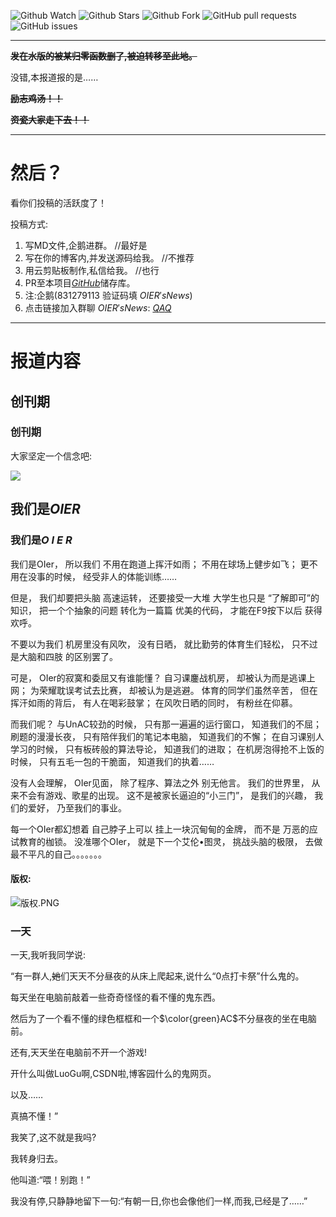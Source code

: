 ![Github Watch](https://img.shields.io/github/watchers/bear-good/OIER-News.svg?style=social&label=Watch)   ![Github Stars](https://img.shields.io/github/stars/bear-good/OIER-News.svg?style=social&label=stars)   ![Github Fork](https://img.shields.io/github/forks/bear-good/OIER-News.svg?label=Fork&style=social)   ![GitHub pull requests](https://img.shields.io/github/issues-pr/bear-good/OIER-News.svg)   ![GitHub issues](https://img.shields.io/github/issues/bear-good/OIER-News.svg?color=green&style=popout)

------------

**~~发在水版的被某归零函数删了,被迫转移至此地。~~**

没错,本报道报的是……

**~~励志鸡汤！！~~**

~~**资瓷大家走下去！！**~~

------

# 然后？

看你们投稿的活跃度了！

投稿方式:

1. 写MD文件,企鹅进群。				  //最好是
1. 写在你的博客内,并发送源码给我。		//不推荐
1. 用云剪贴板制作,私信给我。			//也行
1. PR至本项目[$GitHub$](https://github.com/bear-good/OIER-News)储存库。
1. 注:企鹅(831279113 验证码填 $OIER's News$)
1. 点击链接加入群聊 $OIER's News$: [$QAQ$](https://jq.qq.com/?_wv=1027&k=5ISqCIj)

------

# 报道内容

## 创刊期

### 创刊期

大家坚定一个信念吧:

![](https://i.loli.net/2019/03/16/5c8c92d2107f5.png)

## 我们是$OIER$

### 我们是$O\text{ }I\text{ }E\text{ }R$

我们是OIer， 所以我们 不用在跑道上挥汗如雨； 不用在球场上健步如飞； 更不用在没事的时候， 经受非人的体能训练……

但是， 我们却要把头脑 高速运转， 还要接受一大堆 大学生也只是 “了解即可”的知识， 把一个个抽象的问题 转化为一篇篇 优美的代码， 才能在F9按下以后 获得欢呼。

不要以为我们 机房里没有风吹， 没有日晒， 就比勤劳的体育生们轻松， 只不过是大脑和四肢 的区别罢了。

可是， OIer的寂寞和委屈又有谁能懂？ 自习课鏖战机房， 却被认为而是逃课上网； 为荣耀耽误考试去比赛， 却被认为是逃避。 体育的同学们虽然辛苦， 但在挥汗如雨的背后， 有人在喝彩鼓掌； 在风吹日晒的同时， 有粉丝在仰慕。

而我们呢？ 与UnAC较劲的时候， 只有那一遍遍的运行窗口， 知道我们的不屈； 刷题的漫漫长夜， 只有陪伴我们的笔记本电脑， 知道我们的不懈； 在自习课别人学习的时候， 只有板砖般的算法导论， 知道我们的进取； 在机房泡得抢不上饭的时候， 只有五毛一包的干脆面， 知道我们的执着……

没有人会理解， OIer见面， 除了程序、算法之外 别无他言。 我们的世界里， 从来不会有游戏、歌星的出现。 这不是被家长逼迫的“小三门”， 是我们的兴趣， 我们的爱好， 乃至我们的事业。

每一个OIer都幻想着 自己脖子上可以 挂上一块沉甸甸的金牌， 而不是 万恶的应试教育的枷锁。 没准哪个OIer， 就是下一个艾伦•图灵， 挑战头脑的极限， 去做最不平凡的自己。。。。。。。

#### 版权:

![版权.PNG](https://i.loli.net/2019/03/23/5c95ec9f01e9f.png)

### 一天

一天,我听我同学说:

“有一群人,~~她~~们天天不分昼夜的从床上爬起来,说什么“0点打卡祭”什么鬼的。

每天坐在电脑前敲着一些奇奇怪怪的看不懂的鬼东西。

然后为了一个看不懂的绿色框框和一个$\color{green}AC$不分昼夜的坐在电脑前。

还有,天天坐在电脑前不开一个游戏!

开什么叫做LuoGu啊,CSDN啦,博客园什么的鬼网页。

以及……

真搞不懂！”

我笑了,这不就是我吗?

我转身归去。

他叫道:“喂！别跑！”

我没有停,只静静地留下一句:“有朝一日,你也会像他们一样,而我,已经是了……”
